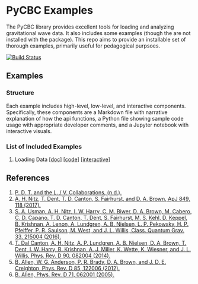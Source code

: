 # PyCBC Examples
The PyCBC library provides excellent tools for loading and analyzing gravitational wave data. It also includes
some examples (though the are not installed with the package). This repo aims to provide an installable
set of thorough examples, primarily useful for pedagogical purpsoes. 

[![Build Status](https://travis-ci.com/JWKennington/pycbc-examples.svg?branch=master)](https://travis-ci.com/JWKennington/pycbc-examples)

## Examples

### Structure
Each example includes high-level, low-level, and interactive components. Specifically, these components are a 
Markdown file with narrative explanation of how the api functions, a Python file showing sample code usage with 
appropriate developer comments, and a Jupyter notebook with interactive visuals.

### List of Included Examples

1. Loading Data [[doc](pycbc_examples/docs/LoadingData.md)] [[code](../blob/master/examples/loading_data.py)] [[interactive]()]


## References

1) [P. D. T. and the L. / V. Collaborations, (n.d.).](https://pycbc.org//tutorials/1/1_CatalogData/)
1) [A. H. Nitz, T. Dent, T. D. Canton, S. Fairhurst, and D. A. Brown, ApJ 849, 118 (2017).](https://iopscience.iop.org/article/10.3847/1538-4357/aa8f50)
1) [S. A. Usman, A. H. Nitz, I. W. Harry, C. M. Biwer, D. A. Brown, M. Cabero, C. D. Capano, T. D. Canton, T. Dent, S. Fairhurst, M. S. Kehl, D. Keppel, B. Krishnan, A. Lenon, A. Lundgren, A. B. Nielsen, L. P. Pekowsky, H. P. Pfeiffer, P. R. Saulson, M. West, and J. L. Willis, Class. Quantum Grav. 33, 215004 (2016).](https://doi.org/10.1088%2F0264-9381%2F33%2F21%2F215004)
1) [T. Dal Canton, A. H. Nitz, A. P. Lundgren, A. B. Nielsen, D. A. Brown, T. Dent, I. W. Harry, B. Krishnan, A. J. Miller, K. Wette, K. Wiesner, and J. L. Willis, Phys. Rev. D 90, 082004 (2014).](https://doi.org/10.1103/PhysRevD.90.082004)
1) [B. Allen, W. G. Anderson, P. R. Brady, D. A. Brown, and J. D. E. Creighton, Phys. Rev. D 85, 122006 (2012).](https://journals.aps.org/prd/abstract/10.1103/PhysRevD.85.122006)
1) [B. Allen, Phys. Rev. D 71, 062001 (2005).](https://journals.aps.org/prd/abstract/10.1103/PhysRevD.71.062001)
